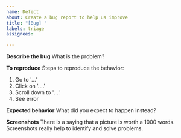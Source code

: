 ```yaml
---
name: Defect
about: Create a bug report to help us improve
title: "[Bug] "
labels: triage
assignees: 

---
```


**Describe the bug**
What is the problem?

**To reproduce**
Steps to reproduce the behavior:
1. Go to '...'
2. Click on '....'
3. Scroll down to '....'
4. See error

**Expected behavior**
What did you expect to happen instead?

**Screenshots**
There is a saying that a picture is worth a 1000 words. Screenshots really help to identify and solve problems.